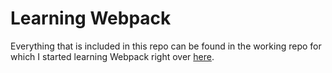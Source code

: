 # Learning Webpack

Everything that is included in this repo can be found in the working repo for which I started learning Webpack right over [here](https://github.com/rijkvanzanten/obachine).
